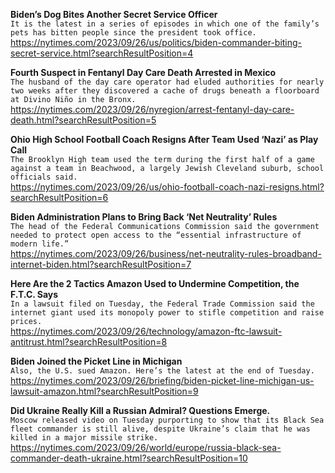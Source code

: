 **Biden’s Dog Bites Another Secret Service Officer**\
`It is the latest in a series of episodes in which one of the family’s pets has bitten people since the president took office.`\
https://nytimes.com/2023/09/26/us/politics/biden-commander-biting-secret-service.html?searchResultPosition=4

**Fourth Suspect in Fentanyl Day Care Death Arrested in Mexico**\
`The husband of the day care operator had eluded authorities for nearly two weeks after they discovered a cache of drugs beneath a floorboard at Divino Niño in the Bronx.`\
https://nytimes.com/2023/09/26/nyregion/arrest-fentanyl-day-care-death.html?searchResultPosition=5

**Ohio High School Football Coach Resigns After Team Used ‘Nazi’ as Play Call**\
`The Brooklyn High team used the term during the first half of a game against a team in Beachwood, a largely Jewish Cleveland suburb, school officials said.`\
https://nytimes.com/2023/09/26/us/ohio-football-coach-nazi-resigns.html?searchResultPosition=6

**Biden Administration Plans to Bring Back ‘Net Neutrality’ Rules**\
`The head of the Federal Communications Commission said the government needed to protect open access to the “essential infrastructure of modern life.”`\
https://nytimes.com/2023/09/26/business/net-neutrality-rules-broadband-internet-biden.html?searchResultPosition=7

**Here Are the 2 Tactics Amazon Used to Undermine Competition, the F.T.C. Says**\
`In a lawsuit filed on Tuesday, the Federal Trade Commission said the internet giant used its monopoly power to stifle competition and raise prices.`\
https://nytimes.com/2023/09/26/technology/amazon-ftc-lawsuit-antitrust.html?searchResultPosition=8

**Biden Joined the Picket Line in Michigan**\
`Also, the U.S. sued Amazon. Here’s the latest at the end of Tuesday.`\
https://nytimes.com/2023/09/26/briefing/biden-picket-line-michigan-us-lawsuit-amazon.html?searchResultPosition=9

**Did Ukraine Really Kill a Russian Admiral? Questions Emerge.**\
`Moscow released video on Tuesday purporting to show that its Black Sea fleet commander is still alive, despite Ukraine’s claim that he was killed in a major missile strike.`\
https://nytimes.com/2023/09/26/world/europe/russia-black-sea-commander-death-ukraine.html?searchResultPosition=10

